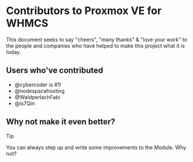 # Contributors to Proxmox VE for WHMCS

This document seeks to say "cheers", "many thanks" & "love your work" to the people and companies who have helped to make this project what it is today.

## Users who've contributed

- @cybercoder is #1!
- @nodespacehosting
- @WaldperlachFabi
- @is7Qin

## Why not make it even better?

> [!TIP]
> You can always step up and write some improvements to the Module. Why not?